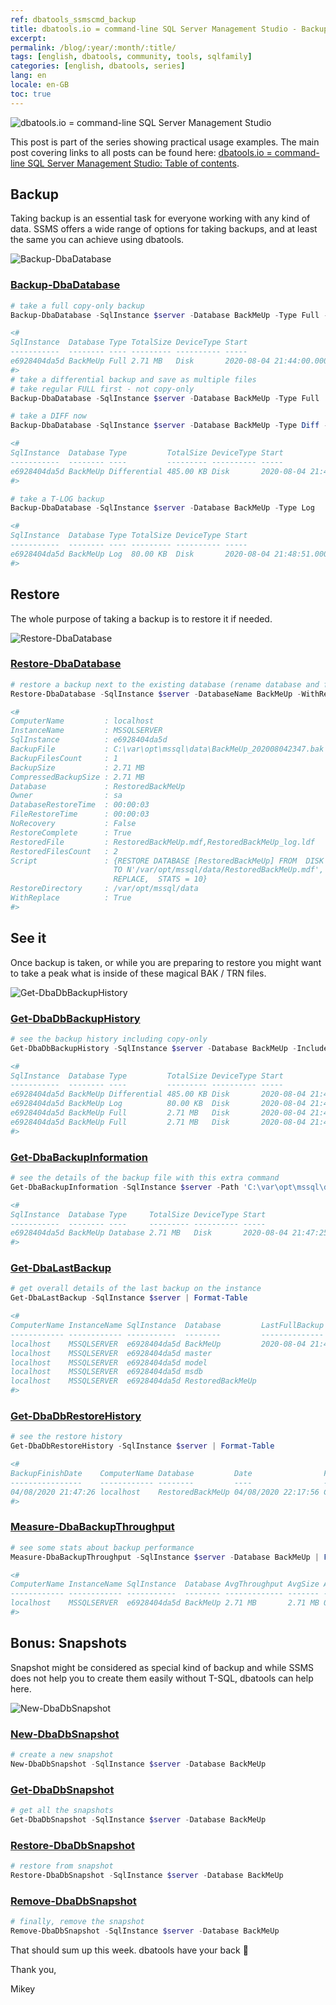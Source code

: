 ```yaml
---
ref: dbatools_ssmscmd_backup
title: dbatools.io = command-line SQL Server Management Studio - Backup-Restore
excerpt: 
permalink: /blog/:year/:month/:title/
tags: [english, dbatools, community, tools, sqlfamily]
categories: [english, dbatools, series]
lang: en
locale: en-GB
toc: true
---
```


![dbatools.io = command-line SQL Server Management Studio](dbatools_ssmscmd.png)

This post is part of the series showing practical usage examples. The main post covering links to all posts can be found here: [dbatools.io = command-line SQL Server Management Studio: Table of contents](https://www.bronowski.it/blog/2020/06/dbatools-io-command-line-sql-server-management-studio-table-of-contents/).

## Backup

Taking backup is an essential task for everyone working with any kind of data. SSMS offers a wide range of options for taking backups, and at least the same you can achieve using dbatools.

![Backup-DbaDatabase](dbatools_ssmscmd_0601_backup.png)

### [Backup-DbaDatabase](https://docs.dbatools.io/#Backup-DbaDatabase)

```powershell
# take a full copy-only backup
Backup-DbaDatabase -SqlInstance $server -Database BackMeUp -Type Full -CopyOnly -CompressBackup

<#
SqlInstance  Database Type TotalSize DeviceType Start                   Duration End                    
-----------  -------- ---- --------- ---------- -----                   -------- ---                    
e6928404da5d BackMeUp Full 2.71 MB   Disk       2020-08-04 21:44:00.000 00:00:01 2020-08-04 21:44:01.000
#>
# take a differential backup and save as multiple files
# take regular FULL first - not copy-only
Backup-DbaDatabase -SqlInstance $server -Database BackMeUp -Type Full
```

```powershell
# take a DIFF now
Backup-DbaDatabase -SqlInstance $server -Database BackMeUp -Type Diff -FileCount 2

<#
SqlInstance  Database Type         TotalSize DeviceType Start                   Duration End                    
-----------  -------- ----         --------- ---------- -----                   -------- ---                    
e6928404da5d BackMeUp Differential 485.00 KB Disk       2020-08-04 21:47:30.000 00:00:01 2020-08-04 21:47:31.000
#>
```

```powershell
# take a T-LOG backup
Backup-DbaDatabase -SqlInstance $server -Database BackMeUp -Type Log

<#
SqlInstance  Database Type TotalSize DeviceType Start                   Duration End                    
-----------  -------- ---- --------- ---------- -----                   -------- ---                    
e6928404da5d BackMeUp Log  80.00 KB  Disk       2020-08-04 21:48:51.000 00:00:00 2020-08-04 21:48:51.000
#>
```

## Restore

The whole purpose of taking a backup is to restore it if needed.

![Restore-DbaDatabase](dbatools_ssmscmd_0602_restore.png)

### [Restore-DbaDatabase](https://docs.dbatools.io/#Restore-DbaDatabase)

```powershell
# restore a backup next to the existing database (rename database and files)
Restore-DbaDatabase -SqlInstance $server -DatabaseName BackMeUp -WithReplace -Path 'C:\var\opt\mssql\data\BackMeUp_202008042347.bak' -RestoredDatabaseNamePrefix Restored -ReplaceDbNameInFile

<#
ComputerName         : localhost
InstanceName         : MSSQLSERVER
SqlInstance          : e6928404da5d
BackupFile           : C:\var\opt\mssql\data\BackMeUp_202008042347.bak
BackupFilesCount     : 1
BackupSize           : 2.71 MB
CompressedBackupSize : 2.71 MB
Database             : RestoredBackMeUp
Owner                : sa
DatabaseRestoreTime  : 00:00:03
FileRestoreTime      : 00:00:03
NoRecovery           : False
RestoreComplete      : True
RestoredFile         : RestoredBackMeUp.mdf,RestoredBackMeUp_log.ldf
RestoredFilesCount   : 2
Script               : {RESTORE DATABASE [RestoredBackMeUp] FROM  DISK = N'C:\var\opt\mssql\data\BackMeUp_202008042347.bak' WITH  FILE = 1,  MOVE N'BackMeUp' 
                       TO N'/var/opt/mssql/data/RestoredBackMeUp.mdf',  MOVE N'BackMeUp_log' TO N'/var/opt/mssql/data/RestoredBackMeUp_log.ldf',  NOUNLOAD,  
                       REPLACE,  STATS = 10}
RestoreDirectory     : /var/opt/mssql/data
WithReplace          : True
#>
```

## See it

Once backup is taken, or while you are preparing to restore you might want to take a peak what is inside of these magical BAK / TRN files.

![Get-DbaDbBackupHistory](dbatools_ssmscmd_0603_history.png)

### [Get-DbaDbBackupHistory](https://docs.dbatools.io/#Get-DbaDbBackupHistory)

```powershell
# see the backup history including copy-only
Get-DbaDbBackupHistory -SqlInstance $server -Database BackMeUp -IncludeCopyOnly

<#
SqlInstance  Database Type         TotalSize DeviceType Start                   Duration End                    
-----------  -------- ----         --------- ---------- -----                   -------- ---                    
e6928404da5d BackMeUp Differential 485.00 KB Disk       2020-08-04 21:47:30.000 00:00:01 2020-08-04 21:47:31.000
e6928404da5d BackMeUp Log          80.00 KB  Disk       2020-08-04 21:48:51.000 00:00:00 2020-08-04 21:48:51.000
e6928404da5d BackMeUp Full         2.71 MB   Disk       2020-08-04 21:47:25.000 00:00:01 2020-08-04 21:47:26.000
e6928404da5d BackMeUp Full         2.71 MB   Disk       2020-08-04 21:44:00.000 00:00:01 2020-08-04 21:44:01.000
#>
```

### [Get-DbaBackupInformation](https://docs.dbatools.io/#Get-DbaBackupInformation)

```powershell
# see the details of the backup file with this extra command
Get-DbaBackupInformation -SqlInstance $server -Path 'C:\var\opt\mssql\data\BackMeUp_202008042347.bak'

<#
SqlInstance  Database Type     TotalSize DeviceType Start                   Duration End                    
-----------  -------- ----     --------- ---------- -----                   -------- ---                    
e6928404da5d BackMeUp Database 2.71 MB   Disk       2020-08-04 21:47:25.000 00:00:01 2020-08-04 21:47:26.000
#>
```

### [Get-DbaLastBackup](https://docs.dbatools.io/#Get-DbaLastBackup)

```powershell
# get overall details of the last backup on the instance
Get-DbaLastBackup -SqlInstance $server | Format-Table

<#
ComputerName InstanceName SqlInstance  Database         LastFullBackup          LastDiffBackup          LastLogBackup          
------------ ------------ -----------  --------         --------------          --------------          -------------          
localhost    MSSQLSERVER  e6928404da5d BackMeUp         2020-08-04 21:47:26.000 2020-08-04 21:47:31.000 2020-08-04 21:48:51.000
localhost    MSSQLSERVER  e6928404da5d master                                                                                  
localhost    MSSQLSERVER  e6928404da5d model                                                                                   
localhost    MSSQLSERVER  e6928404da5d msdb                                                                                    
localhost    MSSQLSERVER  e6928404da5d RestoredBackMeUp     
#>
```

### [Get-DbaDbRestoreHistory](http://docs.dbatools.io/#Get-DbaDbRestoreHistory)

```powershell
# see the restore history
Get-DbaDbRestoreHistory -SqlInstance $server | Format-Table

<#
BackupFinishDate    ComputerName Database         Date                From                                            InstanceName RestoreType SqlInstance  To  
----------------    ------------ --------         ----                ----                                            ------------ ----------- -----------  --  
04/08/2020 21:47:26 localhost    RestoredBackMeUp 04/08/2020 22:17:56 C:\var\opt\mssql\data\BackMeUp_202008042347.bak MSSQLSERVER  Database    e6928404da5d /...
#>
```

### [Measure-DbaBackupThroughput](http://docs.dbatools.io/#Measure-DbaBackupThroughput)

```powershell
# see some stats about backup performance
Measure-DbaBackupThroughput -SqlInstance $server -Database BackMeUp | FT

<#
ComputerName InstanceName SqlInstance  Database AvgThroughput AvgSize AvgDuration MinThroughput MaxThroughput MinBackupDate          
------------ ------------ -----------  -------- ------------- ------- ----------- ------------- ------------- -------------          
localhost    MSSQLSERVER  e6928404da5d BackMeUp 2.71 MB       2.71 MB 00:00:01    2.71 MB       2.71 MB       2020-08-04 21:47:25.000
#>
```

## Bonus: Snapshots

Snapshot might be considered as special kind of backup and while SSMS does not help you to create them easily without T-SQL, dbatools can help here.

![New-DbaDbSnapshot](dbatools_ssmscmd_0604_snapshot.png)

### [New-DbaDbSnapshot](https://docs.dbatools.io/#New-DbaDbSnapshot)

```powershell
# create a new snapshot
New-DbaDbSnapshot -SqlInstance $server -Database BackMeUp
```

### [Get-DbaDbSnapshot](https://docs.dbatools.io/#Get-DbaDbSnapshot)

```powershell
# get all the snapshots 
Get-DbaDbSnapshot -SqlInstance $server -Database BackMeUp
```

### [Restore-DbaDbSnapshot](https://docs.dbatools.io/#Restore-DbaDbSnapshot)

```powershell
# restore from snapshot
Restore-DbaDbSnapshot -SqlInstance $server -Database BackMeUp
```

### [Remove-DbaDbSnapshot](https://docs.dbatools.io/#Remove-DbaDbSnapshot)

```powershell
# finally, remove the snapshot
Remove-DbaDbSnapshot -SqlInstance $server -Database BackMeUp
```

That should sum up this week. dbatools have your back 🙂

Thank you,

Mikey
